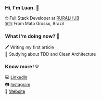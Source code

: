 ### Hi, I'm Luan. 🤘

🤓 Full Stack Developer at [RURALHUB](https://www.ruralhub.com.br/) <br>
🇧🇷 From Mato Grosso, Brazil <br>

### What I'm doing now? 🤔

🖊 Writing my first article <br>
📕 Studying about TDD and Clean Architecture <br>

### Know more! 💡

💻 [LinkedIn](https://www.linkedin.com/in/luan-hubner-b82b16177/) <br>
📷 [Instagram](https://www.instagram.com/luanhubner/) <br>
🔗 [Website](https://luanhubner.com) <br>

